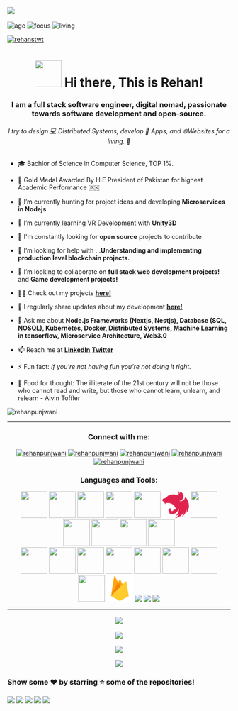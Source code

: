 ![](https://raw.githubusercontent.com/halfrost/halfrost/master/icons/header_.png)

![age](https://img.shields.io/badge/age-23-violet)
![focus](https://img.shields.io/badge/focus-FullStack-orange)
![living](https://img.shields.io/badge/living-inThePresent-3f9)

<p align="left"> <a href="https://twitter.com/rehanstwt" target="blank"><img src="https://img.shields.io/twitter/follow/rehanstwt?logo=twitter&style=for-the-badge" alt="rehanstwt" /></a></p>

<h1 align="center"><img src="https://raw.githubusercontent.com/nixin72/nixin72/master/wave.gif" height="60" width="60" /> Hi there, This is Rehan!</h1>
<h3 align="center">I am a full stack software engineer, digital nomad, passionate towards software development and open-source.</h3>
<h6 align="center">I try to design 💻 Distributed Systems, develop 📱 Apps, and 🌐Websites for a living. 🌈</h6>



- 🎓 Bachlor of Science in Computer Science, TOP 1%.

- 🥇 Gold Medal Awarded By H.E President of Pakistan for highest Academic Performance 🇵🇰

- 🤝 I’m currently hunting for project ideas and developing **Microservices in Nodejs**

- 🥽 I’m currently learning VR Development with **[Unity3D](https://unity3d.com/)**

- 👻 I'm constantly looking for **open source** projects to contribute

- 🤔 I’m looking for help with ...**Understanding and implementing production level blockchain projects.**

- 👯 I’m looking to collaborate on **full stack web development projects!** and **Game development projects!**

- 👨‍💻 Check out my projects **[here!](https://github.com/rehanpunjwani?tab=repositories)**

- 📝 I regularly  share updates about my development **[here!](https://twitter.com/rehanstwt/)**

- 💬 Ask me about **Node.js Frameworks (Nextjs, Nestjs), Database (SQL, NOSQL), Kubernetes, Docker, Distributed Systems, Machine Learning in tensorflow, Microservice Architecture, Web3.0**

- 📫 Reach me at **[LinkedIn](https://www.linkedin.com/in/rehan-rehman-punjwani/)** **[Twitter](https://twitter.com/rehanstwt)**

- ⚡ Fun fact: *If you're not having fun you're not doing it right.*

- 💭 Food for thought: The illiterate of the 21st century will not be those who cannot read and write, but those who cannot learn, unlearn, and relearn - Alvin  Toffler  

<p align="left"> <img src="https://komarev.com/ghpvc/?username=rehanpunjwani&label=Profile%20views&color=0e75b6&style=flat-square" alt="rehanpunjwani" width="150px"> </p>
<hr>
<h3 align="center">Connect with me:</h3>
<p align="center">
<a href="https://www.linkedin.com/in/rehan-rehman-punjwani/" target="blank"><img align="center" src="https://raw.githubusercontent.com/rahuldkjain/github-profile-readme-generator/master/src/images/icons/Social/linked-in-alt.svg" alt="rehanpunjwani" height="30" width="40" /></a>
 <a href="/" target="blank"><img align="center" src="https://raw.githubusercontent.com/rahuldkjain/github-profile-readme-generator/master/src/images/icons/Social/discord.svg" alt="rehanpunjwani" height="30" width="40" /></a>
 <a href="/" target="blank"><img align="center" src="https://raw.githubusercontent.com/rahuldkjain/github-profile-readme-generator/master/src/images/icons/Social/stack-overflow.svg" alt="rehanpunjwani" height="30" width="40" /></a>
 <a href="/" target="blank"><img align="center" src="https://raw.githubusercontent.com/rahuldkjain/github-profile-readme-generator/master/src/images/icons/Social/twitter.svg" alt="rehanpunjwani" height="30" width="40" /></a>
 <a href="" target="blank"><img align="center" src="https://raw.githubusercontent.com/rahuldkjain/github-profile-readme-generator/master/src/images/icons/Social/hackerrank.svg" alt="rehanpunjwani" height="30" width="40" /></a>
</p>
<h3 align="center">Languages and Tools:</h3>
<p align="center"> 

<img src="https://github.com/Subhampreet/Subhampreet/blob/master/logos/c++.png?raw=true" height="60" width="60">
<img src="https://github.com/Subhampreet/Subhampreet/blob/master/logos/python.png?raw=true" height="60" width="60">
<img src="https://github.com/Subhampreet/Subhampreet/blob/master/logos/JS.png?raw=true" height="60" width="60">
<img src="https://cdn.iconscout.com/icon/free/png-512/node-js-1174925.png" height="60" width="60">
<img src="https://github.com/Subhampreet/Subhampreet/blob/master/logos/next.png?raw=true" height="60" width="60">
 <img src="https://raw.githubusercontent.com/rehanpunjwani/rehanpunjwani/main/images/nestjs.svg?raw=true" height="60" width="60">
<img src="https://github.com/Subhampreet/Subhampreet/blob/master/logos/css.png?raw=true" height="60" width="60">
<img src="https://github.com/Subhampreet/Subhampreet/blob/master/logos/html.png?raw=true" height="60" width="60">
<img src="https://img.icons8.com/color/452/mongodb.png" height="60" width="60">
<img src="https://camo.githubusercontent.com/c205ecbe12500177d102169d97bc1c17c545155fdf5ec78c08d54ac53e5b38c1/68747470733a2f2f63646e2e776f726c64766563746f726c6f676f2e636f6d2f6c6f676f732f61646f62652d78642e737667" height="60" width="60">
<img src="https://camo.githubusercontent.com/ce0a32825268b09cd5e0fc7c2a09c587a708491427cb794cade8f1866f7284c6/68747470733a2f2f7777772e766563746f726c6f676f2e7a6f6e652f6c6f676f732f6a6573746a73696f2f6a6573746a73696f2d69636f6e2e737667" height="60" width="60">
<br>

<img src="https://github.com/Subhampreet/Subhampreet/blob/master/logos/react.png?raw=true" height="60" width="60">
<img src="https://github.com/Subhampreet/Subhampreet/blob/master/logos/php.png?raw=true" height="60" width="60">
<img src="https://github.com/Subhampreet/Subhampreet/blob/master/logos/sql.png?raw=true" height="60" width="60">
<img src="https://github.com/Subhampreet/Subhampreet/blob/master/logos/postgres.png?raw=true" height="60" width="60">
<img src="https://github.com/Subhampreet/Subhampreet/blob/master/logos/git.png?raw=true" height="60" width="60">
<img src="https://github.com/Subhampreet/Subhampreet/blob/master/logos/vs.png?raw=true" height="60" width="60">
<img src="https://github.com/Subhampreet/Subhampreet/blob/master/logos/bootstrap.png?raw=true" height="60" width="60">
<img src="https://raw.githubusercontent.com/rahuldkjain/github-profile-readme-generator/e0c08558d85cb4365c3a865fde306916e58c542e/src/images/icons/GameEngines/unity.svg" height="60" width="60"> 
<img height="60" src="https://raw.githubusercontent.com/github/explore/80688e429a7d4ef2fca1e82350fe8e3517d3494d/topics/firebase/firebase.png">
 <img height="60" src="https://raw.githubusercontent.com/valohai/ml-logos/master/tensorflow-tf.svg">
 <img height="60" src="https://user-images.githubusercontent.com/49568477/134772338-94fbea42-f596-4b58-b30b-2a5ef1a5391f.png"/>
<img height="60" src="https://raw.githubusercontent.com/rahuldkjain/github-profile-readme-generator/e0c08558d85cb4365c3a865fde306916e58c542e/src/images/icons/MobileAppDevelopment/android.svg" />
<br>
<hr>
<p align = "center">
     <img src = "https://github-readme-stats.vercel.app/api/top-langs/?username=rehanpunjwani&theme=tokyonight" align = "center">
</p>

<p align = "center">
   <img src = "https://github-readme-stats.vercel.app/api?username=rehanpunjwani&theme=tokyonight&show_icons=true&hide=stars" align = "center">
</p>
<p align = "center">
    <img src = "https://github-readme-streak-stats.herokuapp.com?user=rehanpunjwani&theme=tokyonight&ring=DD2727&fire=DD2727&currStreakNum=6695E6" align = "center">
 </p>
<p align = "center">
  <img src = "https://activity-graph.herokuapp.com/graph?username=rehanpunjwani&theme=react-dark" align = "center">
</p>

### Show some ❤️ by starring ⭐ some of the repositories! 



[<img src="https://img.shields.io/badge/linkedin-%230077B5.svg?&style=for-the-badge&logo=linkedin&logoColor=white">](https://www.linkedin.com/in/rehan-rehman-punjwani/)
[<img src="https://img.shields.io/badge/instagram-%23E4405F.svg?&style=for-the-badge&logo=instagram&logoColor=white">](https://www.instagram.com/rehanpunjwani?hl=en)
[<img src="https://img.shields.io/badge/facebook-%231877F2.svg?&style=for-the-badge&logo=facebook&logoColor=white">](https://www.facebook.com/rehanpunjwani/)
[<img src="https://img.shields.io/badge/stackoverflow-%231877F2.svg?&style=for-the-badge&logo=stackoverflow&logoColor=white&color=orange">]()
[<img src="https://img.shields.io/badge/Portfolio-%23000000.svg?&style=for-the-badge">](https://rehanpunjwani.github.io/)


